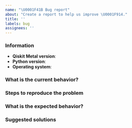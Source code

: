 ```yaml
---
name: "\U0001F41B Bug report"
about: "Create a report to help us improve \U0001F914."
title: ''
labels: bug
assignees: ''
---
```


<!-- ⚠️ Please abide by this template, otherwise you run the risk of the issue being closed -->
<!-- ⚠️ Make sure to browse the opened and closed issues -->

### Information

- **Qiskit Metal version**:
- **Python version**:
- **Operating system**:

### What is the current behavior?

### Steps to reproduce the problem

### What is the expected behavior?

### Suggested solutions
